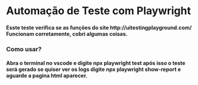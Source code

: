 # Automação de Teste com Playwright

<h4> Esste teste verifica se as funções do site http://uitestingplayground.com/ Funcionam corretamente, cobri algumas coisas.</h2>

<h3> Como usar? </h1>
<h4> Abra o terminal no vscode e digite npx playwright test após isso o teste será gerado se quiser ver os logs digite npx playwright show-report e aguarde a pagina html aparecer.</h4>

